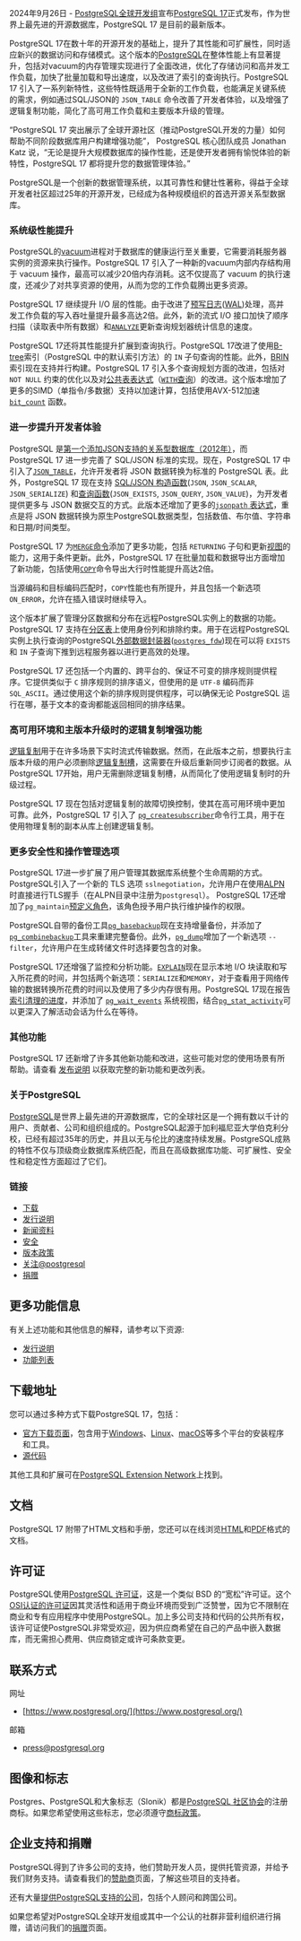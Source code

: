 2024年9月26日 - [PostgreSQL全球开发组](https://www.postgresql.org)宣布[PostgreSQL 17]((https://www.postgresql.org/docs/17/release-17.html))正式发布，作为世界上最先进的开源数据库，PostgreSQL 17 是目前的最新版本。

PostgreSQL 17在数十年的开源开发的基础上，提升了其性能和可扩展性，同时适应新兴的数据访问和存储模式。这个版本的[PostgreSQL](https://www.postgresql.org)在整体性能上有显著提升，包括对vacuum的内存管理实现进行了全面改进，优化了存储访问和高并发工作负载，加快了批量加载和导出速度，以及改进了索引的查询执行。PostgreSQL 17 引入了一系列新特性，这些特性既适用于全新的工作负载，也能满足关键系统的需求，例如通过SQL/JSON的 `JSON_TABLE` 命令改善了开发者体验，以及增强了逻辑复制功能，简化了高可用工作负载和主要版本升级的管理。

“PostgreSQL 17 突出展示了全球开源社区（推动PostgreSQL开发的力量）如何帮助不同阶段数据库用户构建增强功能”， PostgreSQL 核心团队成员 Jonathan Katz 说，“无论是提升大规模数据库的操作性能，还是使开发者拥有愉悦体验的新特性，PostgreSQL 17 都将提升您的数据管理体验。”

PostgreSQL是一个创新的数据管理系统，以其可靠性和健壮性著称，得益于全球开发者社区超过25年的开源开发，已经成为各种规模组织的首选开源关系型数据库。

### 系统级性能提升
PostgreSQL的[vacuum](https://www.postgresql.org/docs/17/routine-vacuuming.html)进程对于数据库的健康运行至关重要，它需要消耗服务器实例的资源来执行操作。PostgreSQL 17 引入了一种新的vacuum内部内存结构用于 vacuum 操作，最高可以减少20倍内存消耗。这不仅提高了 vacuum 的执行速度，还减少了对共享资源的使用，从而为您的工作负载腾出更多资源。

PostgreSQL 17 继续提升 I/O 层的性能。由于改进了[预写日志](https://www.postgresql.org/docs/17/wal-intro.html)([WAL](https://www.postgresql.org/docs/17/wal-intro.html))处理，高并发工作负载的写入吞吐量提升最多高达2倍。此外，新的流式 I/O 接口加快了顺序扫描（读取表中所有数据）和[`ANALYZE`](https://www.postgresql.org/docs/17/sql-analyze.html)更新查询规划器统计信息的速度。

PostgreSQL 17还将其性能提升扩展到查询执行。PostgreSQL 17改进了使用[B-tree](https://www.postgresql.org/docs/17/indexes-types.html#INDEXES-TYPES-BTREE)索引（PostgreSQL 中的默认索引方法）的 `IN` 子句查询的性能。此外，[BRIN](https://www.postgresql.org/docs/17/brin.html)索引现在支持并行构建。PostgreSQL 17 引入多个查询规划方面的改进，包括对 `NOT NULL` 约束的优化以及对[公共表表达式](https://www.postgresql.org/docs/17/queries-with.html)（[`WITH`查询](https://www.postgresql.org/docs/17/queries-with.html)）的改进。这个版本增加了更多的SIMD（单指令/多数据）支持以加速计算，包括使用AVX-512加速[`bit_count`](https://www.postgresql.org/docs/17/functions-bitstring.html) 函数。

### 进一步提升开发者体验
PostgreSQL 是[第一个添加JSON支持的关系型数据库（2012年）](https://www.postgresql.org/about/news/postgresql-92-released-1415/)，而 PostgreSQL 17 进一步完善了 SQL/JSON 标准的实现。现在，PostgreSQL 17 中引入了[`JSON_TABLE`](https://www.postgresql.org/docs/17/functions-json.html#FUNCTIONS-SQLJSON-TABLE)，允许开发者将 JSON 数据转换为标准的 PostgreSQL 表。此外，PostgreSQL 17 现在支持 [SQL/JSON 构造函数](https://www.postgresql.org/docs/17/functions-json.html#FUNCTIONS-JSON-CREATION-TABLE)(`JSON`, `JSON_SCALAR`, `JSON_SERIALIZE`) 和[查询函数](https://www.postgresql.org/docs/17/functions-json.html#SQLJSON-QUERY-FUNCTIONS)(`JSON_EXISTS`, `JSON_QUERY`, `JSON_VALUE`)，为开发者提供更多与 JSON 数据交互的方式。此版本还增加了更多的[`jsonpath` 表达式](https://www.postgresql.org/docs/17/functions-json.html#FUNCTIONS-SQLJSON-PATH-OPERATORS)，重点是将 JSON 数据转换为原生PostgreSQL数据类型，包括数值、布尔值、字符串和日期/时间类型。

PostgreSQL 17 为[`MERGE`命令](https://www.postgresql.org/docs/17/sql-merge.html)添加了更多功能，包括 `RETURNING` 子句和更新[视图](https://www.postgresql.org/docs/17/sql-createview.html)的能力，这用于条件更新。此外，PostgreSQL 17 在批量加载和数据导出方面增加了新功能，包括使用[`COPY`](https://www.postgresql.org/docs/17/sql-copy.html)命令导出大行时性能提升高达2倍。

当源编码和目标编码匹配时，`COPY`性能也有所提升，并且包括一个新选项`ON_ERROR`，允许在插入错误时继续导入。

这个版本扩展了管理分区数据和分布在远程PostgreSQL实例上的数据的功能。PostgreSQL 17 支持在[分区表](https://www.postgresql.org/docs/17/ddl-partitioning.html)上使用身份列和排除约束。用于在远程PostgreSQL实例上执行查询的PostgreSQL[外部数据封装器]((https://www.postgresql.org/docs/17/postgres-fdw.html))([`postgres_fdw`](https://www.postgresql.org/docs/17/postgres-fdw.html))现在可以将 `EXISTS` 和 `IN` 子查询下推到远程服务器以进行更高效的处理。

PostgreSQL 17 还包括一个内置的、跨平台的、保证不可变的排序规则提供程序。它提供类似于 `C` 排序规则的排序语义，但使用的是 `UTF-8` 编码而非 `SQL_ASCII`。通过使用这个新的排序规则提供程序，可以确保无论 PostgreSQL 运行在哪，基于文本的查询都能返回相同的排序结果。

### 高可用环境和主版本升级时的逻辑复制增强功能

[逻辑复制](https://www.postgresql.org/docs/17/logical-replication.html)用于在许多场景下实时流式传输数据。然而，在此版本之前，想要执行主版本升级的用户必须删除[逻辑复制槽](https://www.postgresql.org/docs/17/logical-replication-subscription.html#LOGICAL-REPLICATION-SUBSCRIPTION-SLOT)，这需要在升级后重新同步订阅者的数据。从PostgreSQL 17开始，用户无需删除逻辑复制槽，从而简化了使用逻辑复制时的升级过程。

PostgreSQL 17 现在包括对逻辑复制的故障切换控制，使其在高可用环境中更加可靠。此外，PostgreSQL 17 引入了 [`pg_createsubscriber`](https://www.postgresql.org/docs/17/app-pgcreatesubscriber.html)命令行工具，用于在使用物理复制的副本从库上创建逻辑复制。

### 更多安全性和操作管理选项

PostgreSQL 17进一步扩展了用户管理其数据库系统整个生命周期的方式。PostgreSQL引入了一个新的 TLS 选项
`sslnegotiation`，允许用户在使用[ALPN](https://en.wikipedia.org/wiki/Application-Layer_Protocol_Negotiation)时直接进行TLS握手（在ALPN目录中注册为`postgresql`）。
PostgreSQL 17还增加了`pg_maintain`[预定义角色](https://www.postgresql.org/docs/17/predefined-roles.html)，该角色授予用户执行维护操作的权限。

PostgreSQL自带的备份工具[`pg_basebackup`](https://www.postgresql.org/docs/17/app-pgbasebackup.html)现在支持增量备份，并添加了[`pg_combinebackup`](https://www.postgresql.org/docs/17/app-pgcombinebackup.html)工具来重建完整备份。此外，[`pg_dump`](https://www.postgresql.org/docs/17/app-pgdump.html)增加了一个新选项 `--filter`，允许用户在生成转储文件时选择要包含的对象。

PostgreSQL 17还增强了监控和分析功能。[`EXPLAIN`](https://www.postgresql.org/docs/17/sql-explain.html)现在显示本地 I/O 块读取和写入所花费的时间，并包括两个新选项：`SERIALIZE`和`MEMORY`，对于查看用于网络传输的数据转换所花费的时间以及使用了多少内存很有用。PostgreSQL 17现在报告[索引清理的进度](https://www.postgresql.org/docs/17/progress-reporting.html#VACUUM-PROGRESS-REPORTING)，并添加了 [`pg_wait_events`](https://www.postgresql.org/docs/17/view-pg-wait-events.html) 系统视图，结合[`pg_stat_activity`](https://www.postgresql.org/docs/17/monitoring-stats.html#MONITORING-PG-STAT-ACTIVITY-VIEW)可以更深入了解活动会话为什么在等待。

### 其他功能
PostgreSQL 17 还新增了许多其他新功能和改进，这些可能对您的使用场景有所帮助。请查看 [发布说明](https://www.postgresql.org/docs/17/release-17.html) 以获取完整的新功能和更改列表。

###  关于PostgreSQL
[PostgreSQL](https://www.postgresql.org)是世界上最先进的开源数据库，它的全球社区是一个拥有数以千计的用户、贡献者、公司和组织组成的。PostgreSQL起源于加利福尼亚大学伯克利分校，已经有超过35年的历史，并且以无与伦比的速度持续发展。PostgreSQL成熟的特性不仅与顶级商业数据库系统匹配，而且在高级数据库功能、可扩展性、安全性和稳定性方面超过了它们。

### 链接

* [下载](https://www.postgresql.org/download/)
* [发行说明](https://www.postgresql.org/docs/17/release-17.html)
* [新闻资料](https://www.postgresql.org/about/press/)
* [安全](https://www.postgresql.org/support/security/)
* [版本政策](https://www.postgresql.org/support/versioning/)
* [关注@postgresql](https://twitter.com/postgresql)
* [捐赠](https://www.postgresql.org/about/donate/)

## 更多功能信息

有关上述功能和其他信息的解释，请参考以下资源:
* [发行说明](https://www.postgresql.org/docs/17/release-17.html)
* [功能列表](https://www.postgresql.org/about/featurematrix/)

## 下载地址

您可以通过多种方式下载PostgreSQL 17，包括：

* [官方下载页面](https://www.postgresql.org/download/)，包含用于[Windows](https://www.postgresql.org/download/windows/)、[Linux](https://www.postgresql.org/download/linux/)、[macOS](https://www.postgresql.org/download/macosx/)等多个平台的安装程序和工具。
* [源代码](https://www.postgresql.org/ftp/source/v17.0)

其他工具和扩展可在[PostgreSQL Extension Network](http://pgxn.org/)上找到。

## 文档

PostgreSQL 17 附带了HTML文档和手册，您还可以在线浏览[HTML](https://www.postgresql.org/docs/17/)和[PDF](https://www.postgresql.org/files/documentation/pdf/17/postgresql-17-US.pdf)格式的文档。

## 许可证

PostgreSQL使用[PostgreSQL 许可证](https://www.postgresql.org/about/licence/)，这是一个类似 BSD 的“宽松”许可证。这个[OSI认证的许可证](http://www.opensource.org/licenses/postgresql/)因其灵活性和适用于商业环境而受到广泛赞誉，因为它不限制在商业和专有应用程序中使用PostgreSQL。加上多公司支持和代码的公共所有权，该许可证使PostgreSQL非常受欢迎，因为供应商希望在自己的产品中嵌入数据库，而无需担心费用、供应商锁定或许可条款变更。

## 联系方式


网址
* [https://www.postgresql.org/](https://www.postgresql.org/)

邮箱
* [press@postgresql.org](mailto:press@postgresql.org)

## 图像和标志

Postgres、PostgreSQL和大象标志（Slonik）都是[PostgreSQL 社区协会](https://www.postgres.ca)的注册商标。如果您希望使用这些标志，您必须遵守[商标政策](https://www.postgresql.org/about/policies/trademarks/)。

## 企业支持和捐赠

PostgreSQL得到了许多公司的支持，他们赞助开发人员，提供托管资源，并给予我们财务支持。请查看我们的[赞助商](https://www.postgresql.org/support/professional_support/)页面，了解这些项目的支持者。

还有大量[提供PostgreSQL支持的公司](https://www.postgresql.org/support/professional_support/)，包括个人顾问和跨国公司。

如果您希望对PostgreSQL全球开发组或其中一个公认的社群非营利组织进行捐赠，请访问我们的[捐赠](https://www.postgresql.org/about/donate/)页面。
